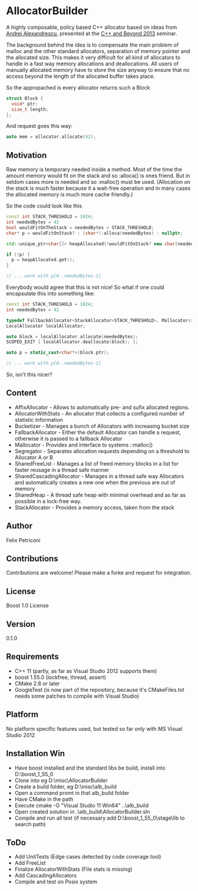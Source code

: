 AllocatorBuilder
================

A highly composable, policy based C++ allocator based on ideas from [Andrei Alexandrescu](http://erdani.com/), presented at the [C++ and Beyond 2013](http://cppandbeyond.com/) seminar.

The background behind the idea is to compensate the main problem of malloc and the other standard allocators, separation of memory pointer and the allocated size. This makes it very difficult for all kind of allocators to handle in a fast way memory allocations and deallocations. 
All users of manually allocated memory have to store the size anyway to ensure that no access beyond the length of the allocated buffer takes place.

So the appropached is every allocator returns such a Block
```C++
struct Block {
  void* ptr;
  size_t length;
};
```

And request goes this way:
```C++
auto mem = allocator.allocate(42);
```

Motivation
----------
Raw memory is temporary needed inside a method. Most of the time the amount memory would fit on the stack and so :alloca() is ones friend. But in seldom cases more is needed and so :malloc() must be used. (Allocation on the stack is much faster because it a wait-free operation and in many cases the allocated memory is much more cache friendly.)

So the code could look like this
```C++ 
const int STACK_THRESHOLD = 1024;
int neededBytes = 42
bool wouldFitOnTheStack = neededBytes < STACK_THRESHOLD;
char* p = wouldFitOnStack? : (char*):alloca(neededBytes) : nullptr;

std::unique_ptr<char[]> heapAllocated(!wouldFitOnStack? new char[neededBytes] : nullptr);

if (!p) {
  p = heapAllocated.get();
}

// ... work with p[0..neededBytes-1]
```

Everybody would agree that this is not nice! So what if one could encapsulate this into something like:
```C++
const int STACK_THRESHOLD = 1024;
int neededBytes = 42

typedef FallbackAllocator<StackAllocator<STACK_THRESHOLD>, Mallocator<>> LocalAllocator; 
LocalAllocator localAllocator;

auto block = localAllocator.allocate(neededBytes);
SCOPED_EXIT { localAllocator.deallocate(block); };

auto p = static_cast<char*>(block.ptr);

// ... work with p[0..neededBytes-1]
```  
So, isn't this nicer? 
  
  
Content
-------
  * AffixAllocator - Allows to automatically pre- and sufix allocated regions.
  * AllocatorWithStats - An allocator that collects a configured number of statistic information
  * Bucketizer - Manages a bunch of Allocators with increasing bucket size
  * FallbackAllocator - Either the default Allocator can handle a request, otherwise it is passed to a fallback Allocator
  * Mallocator - Provides and interface to systems ::malloc()
  * Segregator - Separates allocation requests depending on a threshold to Allocator A or B
  * SharedFreeList - Manages a list of freed memory blocks in a list for faster reusage in a thread safe manner
  * SharedCascadingAllocator - Manages in a thread safe way Allocators and automatically creates a new one when the previous are out of memory
  * SharedHeap - A thread safe heap with minimal overhead and as far as possible in a lock-free way.
  * StackAllocator - Provides a memory access, taken from the stack
  

Author 
------
  Felix Petriconi
  

Contributions
-------------

Contributions are welcome! Please make a forke and request for integration.
  
License
-------
  Boost 1.0 License


Version
-------
  0.1.0

Requirements
------------
  * C++ 11 (partly, as far as Visual Studio 2012 supports them)
  * boost 1.55.0 (lockfree, thread, assert)
  * CMake 2.8 or later
  * GoogleTest (is now part of the repository, because it's CMakeFiles.txt needs some patches to compile with Visual Studio)


Platform
--------
  No platform specific features used, but tested so far only with MS Visual Studio 2012

Installation Win
----------------
  * Have boost installed and the standard libs be build, install into D:\boost_1_55_0
  * Clone into eg D:\misc\AllocatorBuilder
  * Create a build folder, eg D:\misc\alb_build
  * Open a command promt in that alb_build folder
  * Have CMake in the path
  * Execute cmake -G "Visual Studio 11 Win64" ..\alb_build
  * Open created solution in .\alb_build\AllocatorBuilder.sln
  * Compile and run all test (if necessary add D:\boost_1_55_0\stage\lib to search path)
  
ToDo
----
  * Add UnitTests (Edge cases detected by code coverage tool)
  * Add FreeList
  * Finalize AllocatorWithStats (File stats is missing)
  * Add CascadingAllocators
  * Compile and test on Posix system


